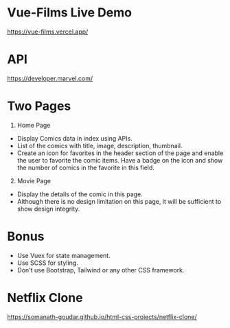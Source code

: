 # Vue-Films Live Demo
https://vue-films.vercel.app/

# API
https://developer.marvel.com/

# Two Pages

1. Home Page
- Display Comics data in index using APIs.
- List of the comics with title, image, description, thumbnail.
- Create an icon for favorites in the header section of the page and enable the user to favorite the comic items. Have a badge on the icon and show the number of comics in the favorite in this field.

2. Movie Page
- Display the details of the comic in this page.
- Although there is no design limitation on this page, it will be sufficient to show design integrity.


# Bonus
- Use Vuex for state management.
- Use SCSS for styling.
- Don't use Bootstrap, Tailwind or any other CSS framework.

# Netflix Clone
https://somanath-goudar.github.io/html-css-projects/netflix-clone/